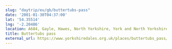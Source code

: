 ```yaml
---
slug: "daytrip/eu/gb/buttertubs-pass"
date: '2001-01-30T04:37:00'
lat: '54.35514'
lng: '-2.20486'
location: A684, Gayle, Hawes, North Yorkshire, York and North Yorkshire, England, DL8 3LQ, United Kingdom
title: Buttertubs pass
external_url: https://www.yorkshiredales.org.uk/places/buttertubs_pass/
---
```



